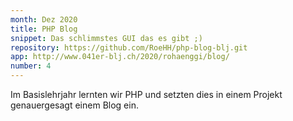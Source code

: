 ```yaml
---
month: Dez 2020
title: PHP Blog
snippet: Das schlimmstes GUI das es gibt ;)
repository: https://github.com/RoeHH/php-blog-blj.git
app: http://www.041er-blj.ch/2020/rohaenggi/blog/
number: 4
---
```


Im Basislehrjahr lernten wir PHP und setzten dies in einem Projekt genauergesagt
einem Blog ein.

